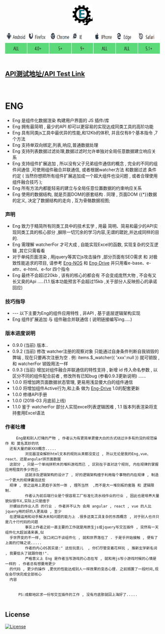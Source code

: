 <div align=center><img width="65" height="65" src="https://github.com/343830384/Eng/blob/master/img/80.png"/></div>
<br>
<div align=center><img width="774" height="73" src="https://github.com/343830384/Eng/blob/master/img/JR.jpg"/></div>
<br>

## [API测试地址/API Test Link](http://59.110.153.171)
<br>

# ENG

   * Eng 是组件化数据渲染 构建用户界面的 JS 插件/库 
   * Eng 拥有最简明 , 最少的API 却可以更容易的实现达成同类工具的高阶功能
   * Eng 具有同类js工具中最优异的性能,和12Kb的体积, 并且仅有8个基本指令 ,7个方法 
   * Eng 支持单双向绑定,列表,响应,普通数据处理
   * Eng 支持列表数据过滤处理,数据过滤时允许单独对全局任意数据建立响应关系
   * Eng 支持组件扩展追加 , 所以没有父子兄弟组件通信的概念  , 完全的不同的组件间通信 ,可使用组件融合并联通信,  或者根据watcher方法 和数据过滤 条件约定 ( 当然你想把所有组件扩展追加成一个超大组件也没问题  , 或者合理使用组件融合技巧 );
   * Eng 所有方法内都能轻易的建立与全局任意位置数据的约束响应关系
   * Eng 使用的数据结构, 就是页面DOM的嵌套结构 . 同理 , 页面DOM {{*}}数据的定义, 决定了数据结构的走向 , 互为骨骼数据视图;

### 声明

   * Eng 致力于精简所有同类工具中的技术玄学 ,  用最 简明、简易和最少的API实现同类工具的核心部分 ,摒除一切冗余的学习内容,无谓的蹉跎,并达成同样的目的.
   * Eng 需理解 watcherFor 才可大成 , 自能实现Excel的函数, 实现复杂的交互逻辑 ,其它只需看看
   * 对于单纯页面渲染 , 用jquery等其它js攻击操作 ,部分页面有SEO需求 和 对极致性能追求的项目, 请参考 [Eng-NOS](https://github.com/343830384/Eng-NOS) 和 [Eng-Drive](https://github.com/343830384/Eng-Drive) 并只用看e-base、e-attr、e-html、e-for 四个指令
   * Eng 最终不会超过20kb , 该有的核心的都会有 不会变成庞然大物 , 不会有又长又臭的Api .....(1.1 版本功能预言不会超过15kb ,关于部分人反映担心的承诺回应)

### 技巧指导
   
   *  ---  以下主要为Eng的组件应用特性 , 非API , 基于底层逻辑架构实现
   *  Eng  组件扩展追加 与 组件融合并联通信 ( 说明链接编写ing.....) 

### 版本进度说明

   * 0.9.0  (当前) 版本..
   * 0.9.2  (当前) 修改 watcher注册的观察对象 只能通过自身条件判断自我销毁的弊端 , 现在只要再次注册为空 . 例: items.$_watcher({ 'xxx':null }) 就可销毁 , 和 watcherFor 销毁用法一样 
   * 0.9.3  (当前) 增加对组件融合并联通信的特性支持 , 新增 id 传入命名参数 , 以区分不同的组件配合前者  , 修改所有已知bug (参看0.9.3更新说明) ......
   * 1.0.0  将增加跨页面数据状态管理, 更易用浅显傻大白的组件通信
   * 1.0.0  将增加组件Active行为,和上条 做为 [Eng-Drive](https://github.com/343830384/Eng-Drive) 1.0的配套更新
   * 1.0.0  修缮API手册
   * 1.0.0  (2018-03 月底前上线)
   * 1.1.0  鉴于 watcherFor 部分人实现excel列表逻辑困难 , 1.1 版本列表渲染将支持套用Excel语法

### 作者吐槽
   
```
     Eng是和别人打赌的产物 , 作者认为有更简单更傻大白的方式绕过许多有的没的规范操作 和 莫名其妙的坑
  还有大量的新XXX概念.....
         浏览器渲染解析html文本的规则从来都没变过 , 所以无论是我的Eng,vue、react、还是angular拼页面数据
  这部分 , 只是一个单纯拼积木的堆料游戏而已 , 区别在于谁对这个规则, 内在规律的掌握应用程度的多少而已.
         这就涉及逻辑架构的设计了 , 好的逻辑架构擅于利用每个事物的内在规律 , 制造一个更大的规律囊括这些
  规律 , 使之运用上更趋于浑然一体 , 理所当然  ,而不是大一堆刻板的套路 和 逻辑限制.
         作者认为前后端行业是个很容易工厂标准化流水线作业的行业 , 因此也是培养大量貌似很牛X,实际上只是擅于
  拧螺丝的作业人员 的行业 . 作者并不认为 会用 angular , react , vue 的人比 jquery用的好的人更高级 , 至少
  在逻辑运用和动手解决未知问题的能力上 .很多这类工具复杂的东西概念 , 对于别人也许只是几十行代码的问题
         事实上作者之前一直主要的工作就是用原生js或jquery写交互插件 , 突然有一天组件化大超汹涌来袭,似
  乎世界变的不一样, 张口闭口不谈组件化 , 就和世界落伍了 . 于是乎开始接触 , 便有了上面的打赌之说.....
         作者的内心OS其实是:" 这些玩意儿  , 你们尽管变着花样玩 , 推新玄学新名词 , 我要低头了就跟你姓!".
         严格意义上 Eng 是作者当写游戏的心态在写 , 就和用js写小游戏时候的心情是一样的 . 作者总有想要用更少
  的代码 , 更少的操作 ,更优的性能达成别人一样效果的变态心理. 之前搁置了一段时间,现在会尽快完成全部核心
  内容                           
      
      
      PS:成都地区求一份写交互插件的工作 , 没有月底那就回上海好了.....                     
     
```
## License

[![License](http://img.shields.io/badge/license-APACHE2-blue.svg)](LICENSE.txt)


